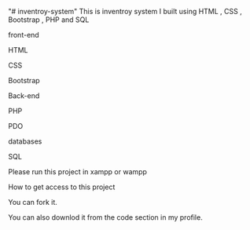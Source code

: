 "# inventroy-system"
This is inventroy system I built using HTML , CSS , Bootstrap , PHP and SQL

front-end

HTML

CSS 

Bootstrap 

Back-end

PHP 


PDO


databases 

SQL

Please run this project in xampp or wampp


How to get access to this project

You can fork it.

You can also downlod it from the code section in my profile.


